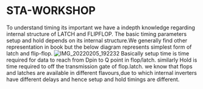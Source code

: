 # STA-WORKSHOP
To understand timing its important we have a indepth knowledge regarding internal structure of LATCH and FLIPFLOP.
The basic timing parameters setup and hold depends on its internal structure.We generally find other representation in book but the below diagram represents simplest form of latch and flip-flop.
![IMG_20220205_192232](https://user-images.githubusercontent.com/99008175/152646330-27d62f62-92fb-413c-a2ca-0a9f956552d0.jpg)
Basically setup time is time required for data to reach from Dpin to Q point in flop/latch.
similarly Hold is time required to off the transmission gate of flop.latch.
we know that flops and latches are available in different flavours,due to which internal inverters have different delays and hence setup and hold timings are different. 
